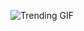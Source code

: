 ![Trending GIF](https://media4.giphy.com/media/v1.Y2lkPThiYjIxNzcycmtnczdxOTNmNDczdzR0MDgzN3l1OTA3Z3EzcjAwczJqaDZram80ZSZlcD12MV9naWZzX3NlYXJjaCZjdD1n/fryY00CO4xCz4uJuDQ/giphy.gif)
